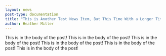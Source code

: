 ```yaml
---
layout: news
post-type: documentation
title: "This is Another Test News Item, But This Time With a Longer Title That Will Wrap"
author: Heather Miller
---
```


This is in the body of the post! This is in the body of the post! This is in the body of the post! This is in the body of the post! This is in the body of the post! This is in the body of the post!

